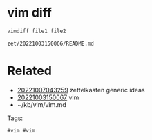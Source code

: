 # vim diff
```bash
vimdiff file1 file2
```

` zet/20221003150066/README.md `

# Related

- [20221007043259](/zet/20221007043259/README.md) zettelkasten generic ideas
- [20221003150067](/zet/20221003150067/README.md) vim
- ~/kb/vim/vim.md

Tags:

    #vim #vim 
